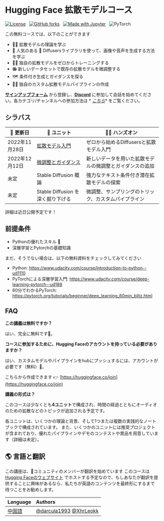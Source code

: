 # Hugging Face 拡散モデルコース

[![License](https://img.shields.io/static/v1?label=License&message=Apache&color=<Yellow>)](https://github.com/huggingface/diffusion-models-class/blob/main/LICENSE)
&nbsp;
[![GitHub forks](https://img.shields.io/github/forks/huggingface/diffusion-models-class.svg?style=social&label=Fork&maxAge=2592000)](https://github.com/dhakalnirajan/diffusion-models-class)
&nbsp;
[![Made with Jupyter](https://img.shields.io/badge/Made%20with-Jupyter-red?style=flat-square&logo=Jupyter)](https://jupyter.org/try)
&nbsp;
![PyTorch](https://img.shields.io/badge/PyTorch-%23EE4C2C.svg?style=flat-square&logo=PyTorch&logoColor=white)

この無料コースでは、以下のことができます

- 👩‍🎓 拡散モデルの理論を学ぶ
- 🧨 人気のある 🤗 Diffusersライブラリを使って、画像や音声を生成する方法を学ぶ
- 🏋️‍♂️ 独自の拡散モデルをゼロからトレーニングする
- 📻 新しいデータセットで既存の拡散モデルを微調整する
- 🗺 条件付き生成とガイダンスを探る
- 🧑‍🔬 独自のカスタム拡散モデルパイプラインの作成

**[サインアップフォーム](https://huggingface.us17.list-manage.com/subscribe?u=7f57e683fa28b51bfc493d048&id=ef963b4162)**
から登録し、**[Discord](https://discord.gg/aYka4Yhff9)**
に参加して会話を始めてください。各カテゴリ/チャンネルへの参加方法は *
*[こちら](https://discord.com/channels/879548962464493619/1014509271255367701)**
をご覧ください。

## シラバス

| 📆 更新日      | 📘 ユニット                                                                            | 👩‍💻 ハンズオン                  |
|-------------|------------------------------------------------------------------------------------|------------------------------|
| 2022年11月28日 | [拡散モデル入門](https://github.com/huggingface/diffusion-models-class/tree/main/unit1)   | ゼロから始めるDiffusersと拡散モデル入門     |
| 2022年12月12日 | [微調整とガイダンス](https://github.com/huggingface/diffusion-models-class/tree/main/unit2) | 新しいデータを用いた拡散モデルの微調整とガイダンスの追加 |
| 未定          | Stable Diffusion 概論                                                                | 強力なテキスト条件付き潜在拡散モデルの探索        |
| 未定          | Stable Diffusion を深く掘り下げる                                                          | 微調整、サンプリングのトリック、カスタムパイプライン   |

詳細は近日公開予定です！

## 前提条件

- Pythonの優れたスキル 🐍
- 深層学習とPytorchの基礎知識

まだ、そうでない場合は、以下の無料資料をチェックしてみてください

- Python: https://www.udacity.com/course/introduction-to-python--ud1110
- PyTorchによる深層学習入門: https://www.udacity.com/course/deep-learning-pytorch--ud188
- 60分でわかるPyTorch: https://pytorch.org/tutorials/beginner/deep_learning_60min_blitz.html

## FAQ

**この講義は無料ですか？**

はい、完全に無料です🥳。

**コースに参加するために、Hugging Faceのアカウントを持っている必要がありますか？**

はい、カスタムモデルやパイプラインをhubにプッシュするには、アカウントが必要です（無料）🤗。

こちらから作成できます 👉 [https://huggingface.co/join](https://huggingface.co/join)

**講義の形式は？**

このコースは少なくとも**4ユニット**で構成され、時間の経過とともにオーディオのための拡散などのトピックが追加される予定です。

各ユニットは、いくつかの理論と背景、そして1つまたは複数の実践的なノートブックで構成されています。
また、いくつかのユニットには推奨プロジェクトが含まれており、優れたパイプラインやデモのコンテストや賞品を用意しています（詳細は未定）。

## 🌎 言語と翻訳

この講座は、🤗コミュニティのメンバーが翻訳を始めています
このコースは[Hugging Faceのウェブサイト](https://huggingface.co/)
でホストする予定なので、もしあなたが翻訳を提供することに興味があるなら、私たちが英語のコンテンツを最終形にするまで待つことをお勧めします。

| Language                                                                               | Authors                                                                                 |
|:---------------------------------------------------------------------------------------|:----------------------------------------------------------------------------------------|
| [中国語](https://github.com/darcula1993/diffusion-models-class-CN/blob/main/README_CN.md) | [@darcula1993](https://github.com/darcula1993) [@XhrLeokk](https://github.com/XhrLeokk) |
